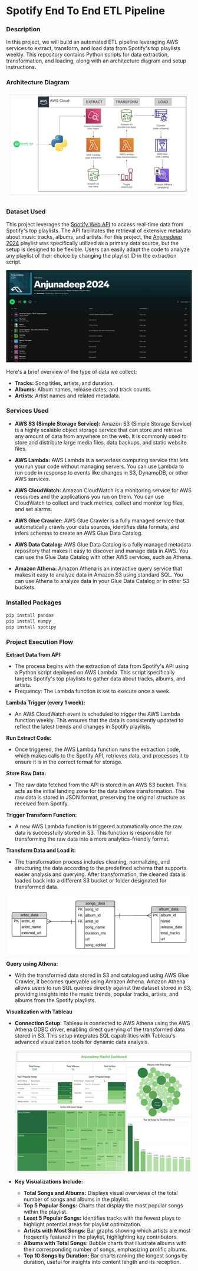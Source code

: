 # Spotify End To End ETL Pipeline

### Description
In this project, we will build an automated ETL pipeline leveraging AWS services to extract, transform, and load data from Spotify's top playlists weekly. This repository contains Python scripts for data extraction, transformation, and loading, along with an architecture diagram and setup instructions.

### Architecture Diagram
![Architecture Diagram](https://github.com/shantanup7/Spotify-End-To-End-ETL-Pipeline/blob/main/Architecture%20Diagram.png)

### Dataset Used
This project leverages the [Spotify Web API](https://developer.spotify.com/documentation/web-api) to access real-time data from Spotify's top playlists. The API facilitates the retrieval of extensive metadata about music tracks, albums, and artists. For this project, the [Anjunadeep 2024](https://open.spotify.com/playlist/2wSNKxLM217jpZnkAgYZPH?si=d51da583ba504452) playlist was specifically utilized as a primary data source, but the setup is designed to be flexible. Users can easily adapt the code to analyze any playlist of their choice by changing the playlist ID in the extraction script.

![Anjunadeep 2024](https://github.com/shantanup7/Spotify-End-To-End-ETL-Pipeline/blob/main/Images/Anjunadeep%202024.jpg)

Here's a brief overview of the type of data we collect:
- **Tracks:** Song titles, artists, and duration.
- **Albums:** Album names, release dates, and track counts.
- **Artists:** Artist names and related metadata.

### Services Used

- **AWS S3 (Simple Storage Service):** Amazon S3 (Simple Storage Service) is a highly scalable object storage service that can store and retrieve any amount of data from anywhere on the web. It is commonly used to store and distribute large media files, data backups, and static website files.

- **AWS Lambda:** AWS Lambda is a serverless computing service that lets you run your code without managing servers. You can use Lambda to run code in response to events like changes in S3, DynamoDB, or other AWS services.

-  **AWS CloudWatch:** Amazon CloudWatch is a monitoring service for AWS resources and the applications you run on them. You can use CloudWatch to collect and track metrics, collect and monitor log files, and set alarms.

-  **AWS Glue Crawler:** AWS Glue Crawler is a fully managed service that automatically crawls your data sources, identifies data formats, and infers schemas to create an AWS Glue Data Catalog.

- **AWS Data Catalog:** AWS Glue Data Catalog is a fully managed metadata repository that makes it easy to discover and manage data in AWS. You can use the Glue Data Catalog with other AWS services, such as Athena.

- **Amazon Athena:** Amazon Athena is an interactive query service that makes it easy to analyze data in Amazon S3 using standard SQL. You can use Athena to analyze data in your Glue Data Catalog or in other S3 buckets.

### Installed Packages
```
pip install pandas
pip install numpy
pip install spotipy
```

### Project Execution Flow

**Extract Data from API:**
- The process begins with the extraction of data from Spotify's API using a Python script deployed on AWS Lambda. This script specifically targets Spotify's top playlists to gather data about tracks, albums, and artists.
- Frequency: The Lambda function is set to execute once a week.

**Lambda Trigger (every 1 week):**
- An AWS CloudWatch event is scheduled to trigger the AWS Lambda function weekly. This ensures that the data is consistently updated to reflect the latest trends and changes in Spotify playlists.
  
**Run Extract Code:**
- Once triggered, the AWS Lambda function runs the extraction code, which makes calls to the Spotify API, retrieves data, and processes it to ensure it is in the correct format for storage.
  
**Store Raw Data:**
- The raw data fetched from the API is stored in an AWS S3 bucket. This acts as the initial landing zone for the data before transformation. The raw data is stored in JSON format, preserving the original structure as received from Spotify.
  
**Trigger Transform Function:**
- A new AWS Lambda function is triggered automatically once the raw data is successfully stored in S3. This function is responsible for transforming the raw data into a more analytics-friendly format.
  
**Transform Data and Load it:**
- The transformation process includes cleaning, normalizing, and structuring the data according to the predefined schema that supports easier analysis and querying.
After transformation, the cleaned data is loaded back into a different S3 bucket or folder designated for transformed data.

![ER Diagram](https://github.com/shantanup7/Spotify-End-To-End-ETL-Pipeline/blob/main/Images/ER%20Diagram.jpeg)

**Query using Athena:**
- With the transformed data stored in S3 and catalogued using AWS Glue Crawler, it becomes queryable using Amazon Athena.
Amazon Athena allows users to run SQL queries directly against the dataset stored in S3, providing insights into the music trends, popular tracks, artists, and albums from the Spotify playlists.

**Visualization with Tableau**
- **Connection Setup:** Tableau is connected to AWS Athena using the AWS Athena ODBC driver, enabling direct querying of the transformed data stored in S3. This setup integrates SQL capabilities with Tableau's advanced visualization tools for dynamic data analysis.

  ![Tableau Dashboard](https://github.com/shantanup7/Spotify-End-To-End-ETL-Pipeline/blob/main/Images/BI%20Dashboard.jpg)

- **Key Visualizations Include:**

  - **Total Songs and Albums:** Displays visual overviews of the total number of songs and albums in the playlist.
  - **Top 5 Popular Songs:** Charts that display the most popular songs within the playlist.
  - **Least 5 Popular Songs:** Identifies tracks with the fewest plays to highlight potential areas for playlist optimization.
  - **Artists with Most Songs:** Bar graphs showing which artists are most frequently featured in the playlist, highlighting key contributors.
  - **Albums with Total Songs:** Bubble charts that illustrate albums with their corresponding number of songs, emphasizing prolific albums.
  - **Top 10 Songs by Duration:** Bar charts ranking the longest songs by duration, useful for insights into content length and its reception.
